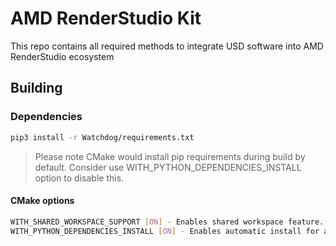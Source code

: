 # AMD RenderStudio Kit
This repo contains all required methods to integrate USD software into AMD RenderStudio ecosystem

## Building
### Dependencies
```bash
pip3 install -r Watchdog/requirements.txt
```
> Please note CMake would install pip requirements during build by default. Consider use WITH_PYTHON_DEPENDENCIES_INSTALL option to disable this.
#### CMake options
```bash
WITH_SHARED_WORKSPACE_SUPPORT [ON] - Enables shared workspace feature. Requires pyinstaller to be installed
WITH_PYTHON_DEPENDENCIES_INSTALL [ON] - Enables automatic install for all build requirements for Python
```
